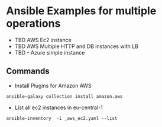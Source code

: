 # Ansible Examples for multiple operations

* TBD AWS Ec2 instance
* TBD AWS Multiple HTTP and DB instances with LB 
* TBD - Azure simple instance


## Commands

- Install Plugins for Amazon AWS
```
ansible-galaxy collection install amazon.aws
```

- List all ec2 instances in eu-central-1 
```
ansible-inventory  -i _aws_ec2.yaml --list

```


